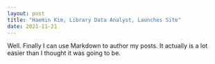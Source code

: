 ```yaml
---
layout: post
title: "Haemin Kim, Library Data Analyst, Launches Site"
date: 2021-11-21
---
```


Well. Finally I can use Markdown to author my posts. It actually is a lot easier than I thought it was going to be.
